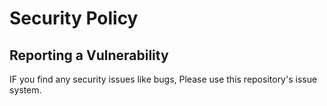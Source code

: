 # Security Policy

## Reporting a Vulnerability

IF you find any security issues like bugs, Please use this repository's
issue system.

